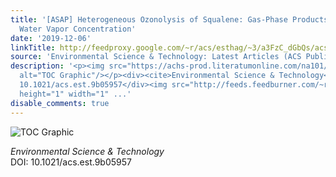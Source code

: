 ```yaml
---
title: '[ASAP] Heterogeneous Ozonolysis of Squalene: Gas-Phase Products Depend on
  Water Vapor Concentration'
date: '2019-12-06'
linkTitle: http://feedproxy.google.com/~r/acs/esthag/~3/a3FzC_dGbQs/acs.est.9b05957
source: 'Environmental Science & Technology: Latest Articles (ACS Publications)'
description: '<p><img src="https://achs-prod.literatumonline.com/na101/home/literatum/publisher/achs/journals/content/esthag/0/esthag.ahead-of-print/acs.est.9b05957/20191205/images/medium/es9b05957_0008.gif"
  alt="TOC Graphic"/></p><div><cite>Environmental Science & Technology</cite></div><div>DOI:
  10.1021/acs.est.9b05957</div><img src="http://feeds.feedburner.com/~r/acs/esthag/~4/a3FzC_dGbQs"
  height="1" width="1" ...'
disable_comments: true
---
```

<p><img src="https://achs-prod.literatumonline.com/na101/home/literatum/publisher/achs/journals/content/esthag/0/esthag.ahead-of-print/acs.est.9b05957/20191205/images/medium/es9b05957_0008.gif" alt="TOC Graphic"/></p><div><cite>Environmental Science & Technology</cite></div><div>DOI: 10.1021/acs.est.9b05957</div><img src="http://feeds.feedburner.com/~r/acs/esthag/~4/a3FzC_dGbQs" height="1" width="1" ...